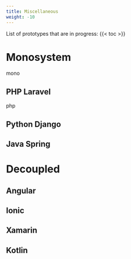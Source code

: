 ```yaml
---
title: Miscellaneous
weight: -10
---
```




List of prototypes that are in progress:
{{< toc >}}

# Monosystem

mono

## PHP Laravel

php

## Python Django

## Java Spring

# Decoupled

## Angular

## Ionic

## Xamarin

## Kotlin